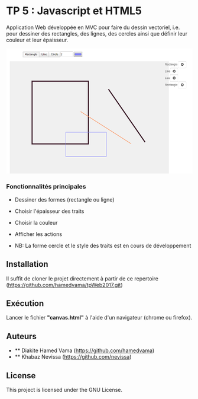 # TP 5 : Javascript et HTML5

Application Web développée en MVC pour faire du dessin vectoriel, i.e. pour dessiner des rectangles, des lignes, des cercles ainsi que définir leur couleur et leur épaisseur. 

![](/Exemple.PNG?raw=true)
### Fonctionnalités principales
* Dessiner des formes (rectangle ou ligne)
* Choisir l'épaisseur des traits
* Choisir la couleur
* Afficher les actions

* NB: La forme cercle et le style des traits est en cours de développement

## Installation
Il suffit de cloner le projet directement à partir de ce repertoire (https://github.com/hamedvama/tpWeb2017.git)

## Exécution
Lancer le fichier **"canvas.html"** à l'aide d'un navigateur (chrome ou firefox).

## Auteurs
* ** Diakite Hamed Vama (https://github.com/hamedvama)
* ** Khabaz Nevissa (https://github.com/nevissa)


## License

This project is licensed under the GNU License.
